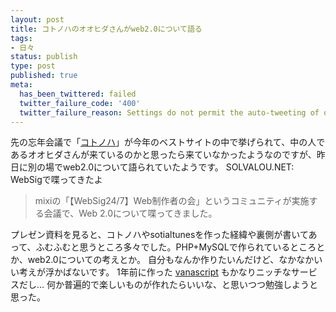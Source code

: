 ```yaml
---
layout: post
title: コトノハのオオヒダさんがweb2.0について語る
tags:
- 日々
status: publish
type: post
published: true
meta:
  has_been_twittered: failed
  twitter_failure_code: '400'
  twitter_failure_reason: Settings do not permit the auto-tweeting of old posts
---
```

先の忘年会議で「<a href="http://kotonoha.cc/">コトノハ</a>」が今年のベストサイトの中で挙げられて、中の人であるオオヒダさんが来ているのかと思ったら来ていなかったようなのですが、昨日に別の場でweb2.0について語られていたようです。
SOLVALOU.NET: WebSigで喋ってきたよ
<blockquote cite="http://solvalou.net/mt/archives/2005/12/websig.php">
<p>mixiの「【WebSig24/7】Web制作者の会」というコミュニティが実施する会議で、Web 2.0について喋ってきました。</p>
</blockquote>
プレゼン資料を見ると、コトノハやsotialtunesを作った経緯や裏側が書いてあって、ふむふむと思うところ多々でした。PHP+MySQLで作られているところとか、web2.0についての考えとか。
自分もなんか作りたいんだけど、なかなかいい考えが浮かばないです。
1年前に作った <a href="http://wo.skr.jp/ffxi/">vanascript</a> もかなりニッチなサービスだし…
何か普遍的で楽しいものが作れたらいいな、と思いつつ勉強しようと思った。
